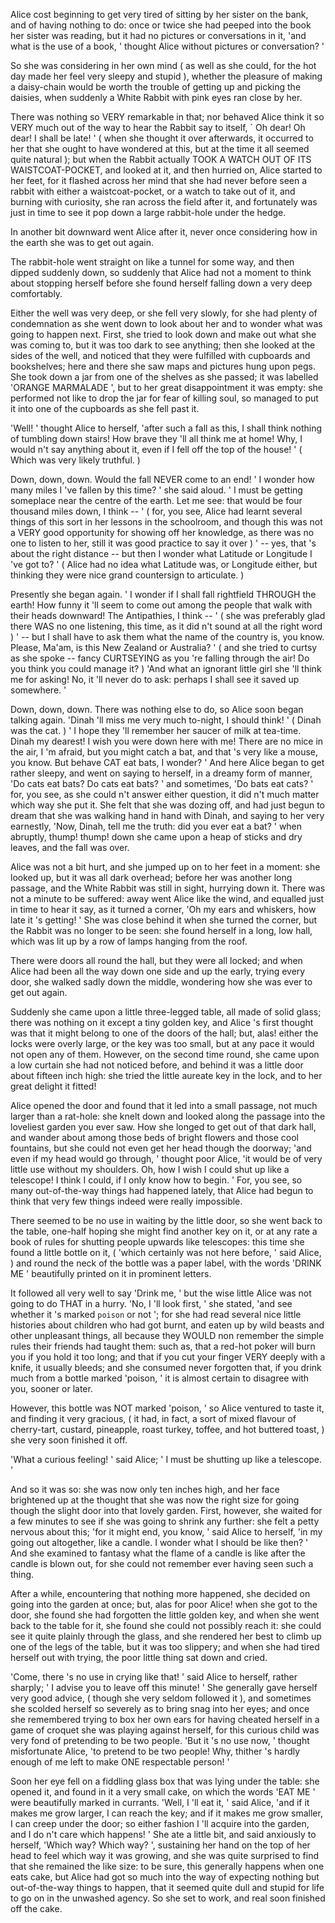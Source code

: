 Alice cost beginning to get very tired of sitting by her sister on the bank, and of having nothing to do: once or twice she had peeped into the book her sister was reading, but it had no pictures or conversations in it, 'and what is the use of a book, ' thought Alice without pictures or conversation? '

So she was considering in her own mind ( as well as she could, for the hot day made her feel very sleepy and stupid ), whether the pleasure of making a daisy-chain would be worth the trouble of getting up and picking the daisies, when suddenly a White Rabbit with pink eyes ran close by her.

There was nothing so VERY remarkable in that; nor behaved Alice think it so VERY much out of the way to hear the Rabbit say to itself, ` Oh dear! Oh dear! I shall be late! ' ( when she thought it over afterwards, it occurred to her that she ought to have wondered at this, but at the time it all seemed quite natural ); but when the Rabbit actually TOOK A WATCH OUT OF ITS WAISTCOAT-POCKET, and looked at it, and then hurried on, Alice started to her feet, for it flashed across her mind that she had never before seen a rabbit with either a waistcoat-pocket, or a watch to take out of it, and burning with curiosity, she ran across the field after it, and fortunately was just in time to see it pop down a large rabbit-hole under the hedge.

In another bit downward went Alice after it, never once considering how in the earth she was to get out again.

The rabbit-hole went straight on like a tunnel for some way, and then dipped suddenly down, so suddenly that Alice had not a moment to think about stopping herself before she found herself falling down a very deep comfortably.

Either the well was very deep, or she fell very slowly, for she had plenty of condemnation as she went down to look about her and to wonder what was going to happen next. First, she tried to look down and make out what she was coming to, but it was too dark to see anything; then she looked at the sides of the well, and noticed that they were fulfilled with cupboards and bookshelves; here and there she saw maps and pictures hung upon pegs. She took down a jar from one of the shelves as she passed; it was labelled 'ORANGE MARMALADE ', but to her great disappointment it was empty: she performed not like to drop the jar for fear of killing soul, so managed to put it into one of the cupboards as she fell past it.

'Well! ' thought Alice to herself, 'after such a fall as this, I shall think nothing of tumbling down stairs! How brave they 'll all think me at home! Why, I would n't say anything about it, even if I fell off the top of the house! ' ( Which was very likely truthful. )

Down, down, down. Would the fall NEVER come to an end! ' I wonder how many miles I 've fallen by this time? ' she said aloud. ' I must be getting someplace near the centre of the earth. Let me see: that would be four thousand miles down, I think -- ' ( for, you see, Alice had learnt several things of this sort in her lessons in the schoolroom, and though this was not a VERY good opportunity for showing off her knowledge, as there was no one to listen to her, still it was good practice to say it over ) ' -- yes, that 's about the right distance -- but then I wonder what Latitude or Longitude I 've got to? ' ( Alice had no idea what Latitude was, or Longitude either, but thinking they were nice grand countersign to articulate. )

Presently she began again. ' I wonder if I shall fall rightfield THROUGH the earth! How funny it 'll seem to come out among the people that walk with their heads downward! The Antipathies, I think -- ' ( she was preferably glad there WAS no one listening, this time, as it did n't sound at all the right word ) ' -- but I shall have to ask them what the name of the country is, you know. Please, Ma'am, is this New Zealand or Australia? ' ( and she tried to curtsy as she spoke -- fancy CURTSEYING as you 're falling through the air! Do you think you could manage it? ) 'And what an ignorant little girl she 'll think me for asking! No, it 'll never do to ask: perhaps I shall see it saved up somewhere. '

Down, down, down. There was nothing else to do, so Alice soon began talking again. 'Dinah 'll miss me very much to-night, I should think! ' ( Dinah was the cat. ) ' I hope they 'll remember her saucer of milk at tea-time. Dinah my dearest! I wish you were down here with me! There are no mice in the air, I 'm afraid, but you might catch a bat, and that 's very like a mouse, you know. But behave CAT eat bats, I wonder? ' And here Alice began to get rather sleepy, and went on saying to herself, in a dreamy form of manner, 'Do cats eat bats? Do cats eat bats? ' and sometimes, 'Do bats eat cats? ' for, you see, as she could n't answer either question, it did n't much matter which way she put it. She felt that she was dozing off, and had just begun to dream that she was walking hand in hand with Dinah, and saying to her very earnestly, 'Now, Dinah, tell me the truth: did you ever eat a bat? ' when abruptly, thump! thump! down she came upon a heap of sticks and dry leaves, and the fall was over.

Alice was not a bit hurt, and she jumped up on to her feet in a moment: she looked up, but it was all dark overhead; before her was another long passage, and the White Rabbit was still in sight, hurrying down it. There was not a minute to be suffered: away went Alice like the wind, and equalled just in time to hear it say, as it turned a corner, 'Oh my ears and whiskers, how late it 's getting! ' She was close behind it when she turned the corner, but the Rabbit was no longer to be seen: she found herself in a long, low hall, which was lit up by a row of lamps hanging from the roof.

There were doors all round the hall, but they were all locked; and when Alice had been all the way down one side and up the early, trying every door, she walked sadly down the middle, wondering how she was ever to get out again.

Suddenly she came upon a little three-legged table, all made of solid glass; there was nothing on it except a tiny golden key, and Alice 's first thought was that it might belong to one of the doors of the hall; but, alas! either the locks were overly large, or the key was too small, but at any pace it would not open any of them. However, on the second time round, she came upon a low curtain she had not noticed before, and behind it was a little door about fifteen inch high: she tried the little aureate key in the lock, and to her great delight it fitted!

Alice opened the door and found that it led into a small passage, not much larger than a rat-hole: she knelt down and looked along the passage into the loveliest garden you ever saw. How she longed to get out of that dark hall, and wander about among those beds of bright flowers and those cool fountains, but she could not even get her head though the doorway; 'and even if my head would go through, ' thought poor Alice, 'it would be of very little use without my shoulders. Oh, how I wish I could shut up like a telescope! I think I could, if I only know how to begin. ' For, you see, so many out-of-the-way things had happened lately, that Alice had begun to think that very few things indeed were really impossible.

There seemed to be no use in waiting by the little door, so she went back to the table, one-half hoping she might find another key on it, or at any rate a book of rules for shutting people upwards like telescopes: this time she found a little bottle on it, ( 'which certainly was not here before, ' said Alice, ) and round the neck of the bottle was a paper label, with the words 'DRINK ME ' beautifully printed on it in prominent letters.

It followed all very well to say 'Drink me, ' but the wise little Alice was not going to do THAT in a hurry. 'No, I 'll look first, ' she stated, 'and see whether it 's marked `` poison `` or not '; for she had read several nice little histories about children who had got burnt, and eaten up by wild beasts and other unpleasant things, all because they WOULD non remember the simple rules their friends had taught them: such as, that a red-hot poker will burn you if you hold it too long; and that if you cut your finger VERY deeply with a knife, it usually bleeds; and she consumed never forgotten that, if you drink much from a bottle marked 'poison, ' it is almost certain to disagree with you, sooner or later.

However, this bottle was NOT marked 'poison, ' so Alice ventured to taste it, and finding it very gracious, ( it had, in fact, a sort of mixed flavour of cherry-tart, custard, pineapple, roast turkey, toffee, and hot buttered toast, ) she very soon finished it off.

'What a curious feeling! ' said Alice; ' I must be shutting up like a telescope. '

And so it was so: she was now only ten inches high, and her face brightened up at the thought that she was now the right size for going though the slight door into that lovely garden. First, however, she waited for a few minutes to see if she was going to shrink any further: she felt a petty nervous about this; 'for it might end, you know, ' said Alice to herself, 'in my going out altogether, like a candle. I wonder what I should be like then? ' And she examined to fantasy what the flame of a candle is like after the candle is blown out, for she could not remember ever having seen such a thing.

After a while, encountering that nothing more happened, she decided on going into the garden at once; but, alas for poor Alice! when she got to the door, she found she had forgotten the little golden key, and when she went back to the table for it, she found she could not possibly reach it: she could see it quite plainly through the glass, and she rendered her best to climb up one of the legs of the table, but it was too slippery; and when she had tired herself out with trying, the poor little thing sat down and cried.

'Come, there 's no use in crying like that! ' said Alice to herself, rather sharply; ' I advise you to leave off this minute! ' She generally gave herself very good advice, ( though she very seldom followed it ), and sometimes she scolded herself so severely as to bring snag into her eyes; and once she remembered trying to box her own ears for having cheated herself in a game of croquet she was playing against herself, for this curious child was very fond of pretending to be two people. 'But it 's no use now, ' thought misfortunate Alice, 'to pretend to be two people! Why, thither 's hardly enough of me left to make ONE respectable person! '

Soon her eye fell on a fiddling glass box that was lying under the table: she opened it, and found in it a very small cake, on which the words 'EAT ME ' were beautifully marked in currants. 'Well, I 'll eat it, ' said Alice, 'and if it makes me grow larger, I can reach the key; and if it makes me grow smaller, I can creep under the door; so either fashion I 'll acquire into the garden, and I do n't care which happens! ' She ate a little bit, and said anxiously to herself, 'Which way? Which way? ', sustaining her hand on the top of her head to feel which way it was growing, and she was quite surprised to find that she remained the like size: to be sure, this generally happens when one eats cake, but Alice had got so much into the way of expecting nothing but out-of-the-way things to happen, that it seemed quite dull and stupid for life to go on in the unwashed agency. So she set to work, and real soon finished off the cake.
